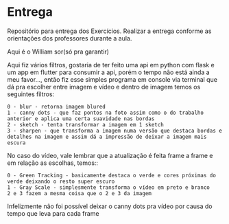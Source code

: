 # Entrega
Repositório para entrega dos Exercícios. Realizar a entrega conforme as orientações dos professores durante a aula.

Aqui é o William sor(só pra garantir)

Aqui fiz vários filtros, gostaria de ter feito uma api em python com flask e um app em flutter para consumir a api, porém o tempo não está ainda a meu favor..., então fiz esse simples programa em console via terminal que dá pra escolher entre imagem e vídeo e dentro de imagem temos os seguintes filtros:

    0 - blur - retorna imagem blured
    1 - canny dots - que faz pontos na foto assim como o do trabalho anterior e aplica uma certa suavidade nas bordas
    2 - sketch - tenta transformar a imagem em 1 sketch
    3 - sharpen - que transforma a imagem numa versão que destaca bordas e detalhes na imagem e assim dá a impressão de deixar a imagem mais escura


No caso do vídeo, vale lembrar que a atualização é feita frame a frame e em relação as escolhas, temos::

    0 - Green Tracking - basicamente destaca o verde e cores próximas do verde deixando o resto super escuro
    1 - Gray Scale - simplesmente transforma o vídeo em preto e branco
    2 e 3 fazem a mesma coisa que o 2 e 3 da imagem

Infelizmente não foi possível deixar o canny dots pra vídeo por causa do tempo que leva para cada frame
